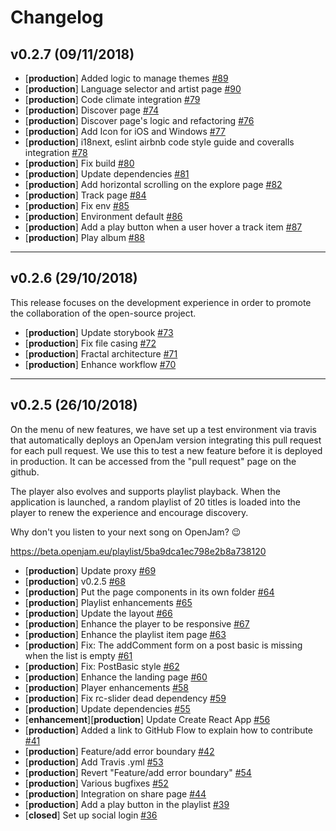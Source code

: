 # Changelog

## v0.2.7 (09/11/2018)
- [**production**] Added logic to manage themes [#89](https://github.com/openjam-eu/openjam/pull/89)
- [**production**] Language selector and artist page [#90](https://github.com/openjam-eu/openjam/pull/90)
- [**production**] Code climate integration [#79](https://github.com/openjam-eu/openjam/pull/79)
- [**production**] Discover page [#74](https://github.com/openjam-eu/openjam/pull/74)
- [**production**] Discover page's logic and refactoring [#76](https://github.com/openjam-eu/openjam/pull/76)
- [**production**] Add Icon for iOS and Windows [#77](https://github.com/openjam-eu/openjam/pull/77)
- [**production**] i18next, eslint airbnb code style guide and coveralls integration [#78](https://github.com/openjam-eu/openjam/pull/78)
- [**production**] Fix build [#80](https://github.com/openjam-eu/openjam/pull/80)
- [**production**] Update dependencies [#81](https://github.com/openjam-eu/openjam/pull/81)
- [**production**] Add horizontal scrolling on the explore page [#82](https://github.com/openjam-eu/openjam/pull/82)
- [**production**] Track page [#84](https://github.com/openjam-eu/openjam/pull/84)
- [**production**] Fix env [#85](https://github.com/openjam-eu/openjam/pull/85)
- [**production**] Environment default [#86](https://github.com/openjam-eu/openjam/pull/86)
- [**production**] Add a play button when a user hover a track item [#87](https://github.com/openjam-eu/openjam/pull/87)
- [**production**] Play album [#88](https://github.com/openjam-eu/openjam/pull/88)

---

## v0.2.6 (29/10/2018)
This release focuses on the development experience in order to promote the collaboration of the open-source project.

- [**production**] Update storybook [#73](https://github.com/openjam-eu/openjam/pull/73)
- [**production**] Fix file casing [#72](https://github.com/openjam-eu/openjam/pull/72)
- [**production**] Fractal architecture [#71](https://github.com/openjam-eu/openjam/pull/71)
- [**production**] Enhance workflow [#70](https://github.com/openjam-eu/openjam/pull/70)
---

## v0.2.5 (26/10/2018)
On the menu of new features, we have set up a test environment via travis that automatically deploys an OpenJam version integrating this pull request for each pull request. We use this to test a new feature before it is deployed in production. It can be accessed from the "pull request" page on the github.

The player also evolves and supports playlist playback. When the application is launched, a random playlist of 20 titles is loaded into the player to renew the experience and encourage discovery.

Why don't you listen to your next song on OpenJam? 😉

https://beta.openjam.eu/playlist/5ba9dca1ec798e2b8a738120

- [**production**] Update proxy [#69](https://github.com/openjam-eu/openjam/pull/69)
- [**production**] v0.2.5 [#68](https://github.com/openjam-eu/openjam/pull/68)
- [**production**] Put the page components in its own folder [#64](https://github.com/openjam-eu/openjam/pull/64)
- [**production**] Playlist enhancements [#65](https://github.com/openjam-eu/openjam/pull/65)
- [**production**] Update the layout [#66](https://github.com/openjam-eu/openjam/pull/66)
- [**production**] Enhance the player to be responsive [#67](https://github.com/openjam-eu/openjam/pull/67)
- [**production**] Enhance the playlist item page [#63](https://github.com/openjam-eu/openjam/pull/63)
- [**production**] Fix: The addComment form on a post basic is missing when the list is empty [#61](https://github.com/openjam-eu/openjam/pull/61)
- [**production**] Fix: PostBasic style [#62](https://github.com/openjam-eu/openjam/pull/62)
- [**production**] Enhance the landing page [#60](https://github.com/openjam-eu/openjam/pull/60)
- [**production**] Player enhancements [#58](https://github.com/openjam-eu/openjam/pull/58)
- [**production**] Fix rc-slider dead dependency [#59](https://github.com/openjam-eu/openjam/pull/59)
- [**production**] Update dependencies [#55](https://github.com/openjam-eu/openjam/pull/55)
- [**enhancement**][**production**] Update Create React App [#56](https://github.com/openjam-eu/openjam/pull/56)
- [**production**] Added a link to GitHub Flow to explain how to contribute [#41](https://github.com/openjam-eu/openjam/pull/41)
- [**production**] Feature/add error boundary [#42](https://github.com/openjam-eu/openjam/pull/42)
- [**production**] Add Travis .yml [#53](https://github.com/openjam-eu/openjam/pull/53)
- [**production**] Revert "Feature/add error boundary" [#54](https://github.com/openjam-eu/openjam/pull/54)
- [**production**] Various bugfixes [#52](https://github.com/openjam-eu/openjam/pull/52)
- [**production**] Integration on share page [#44](https://github.com/openjam-eu/openjam/pull/44)
- [**production**] Add a play button in the playlist [#39](https://github.com/openjam-eu/openjam/pull/39)
- [**closed**] Set up social login [#36](https://github.com/openjam-eu/openjam/pull/36)